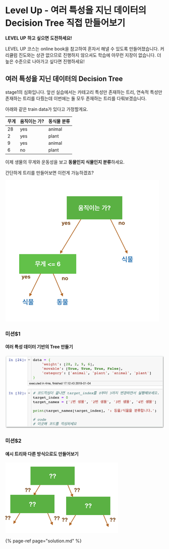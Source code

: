 # Level Up - 여러 특성을 지닌 데이터의 Decision Tree 직접 만들어보기

**LEVEL UP** **하고** **싶으면** **도전하세요!**

LEVEL UP 코스는 online book을 참고하여 혼자서 해낼 수 있도록 만들어졌습니다.  커리큘럼 진도와는 상관 없으므로 진행하지 않으셔도 학습에 아무런 지장이 없습니다.  더 높은 수준으로 나아가고 싶다면 진행하세요!

## 여러 특성을 지닌 데이터의 Decision Tree

stage1의 심화입니다. 앞선 실습에서는 카테고리 특성만 존재하는 트리, 연속적 특성만 존재하는 트리를 다뤘는데 이번에는 둘 모두 존재하는 트리를 다뤄보겠습니다.

아래와 같은 train data가 있다고 가정할게요.

| **무게** | **움직이는** **가?** | **동식물** **분류** |
| :--- | :--- | :--- |
| 28 | yes | animal |
| 2 | yes | plant |
| 9 | yes | animal |
| 6 | no | plant |

이제 생물의 무게와 운동성을 보고 **동물인지 식물인지 분류**하세요.

간단하게 트리를 만들어보면 이런게 가능하겠죠?

![](../.gitbook/assets/image%20%28306%29.png)

### 미션$1

#### 여러 특성 데이터 기반의 Tree 만들기

![](../.gitbook/assets/image%20%28291%29.png)

### 미션$2

#### 예시 트리와 다른 방식으로도 만들어보기

![1~4&#xBC88; &#xC0DD;&#xBB3C;&#xC5D0; &#xB300;&#xD55C; &#xBD84;&#xB958;&#xB9CC;&#x2028;&#xB9DE;&#xC73C;&#xBA74; &#xC131;&#xACF5;&#xC785;&#xB2C8;&#xB2E4;.](../.gitbook/assets/image%20%28276%29.png)

{% page-ref page="solution.md" %}

